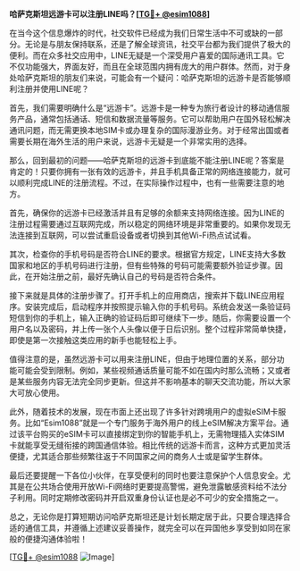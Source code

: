 **哈萨克斯坦远游卡可以注册LINE吗？[[TG💪+ @esim1088](https://t.me/s/esim1088)]**

在当今这个信息爆炸的时代，社交软件已经成为我们日常生活中不可或缺的一部分。无论是与朋友保持联系，还是了解全球资讯，社交平台都为我们提供了极大的便利。而在众多社交应用中，LINE无疑是一个深受用户喜爱的国际通讯工具。它不仅功能强大，界面友好，而且在全球范围内拥有庞大的用户群体。然而，对于身处哈萨克斯坦的朋友们来说，可能会有一个疑问：哈萨克斯坦的远游卡是否能够顺利注册并使用LINE呢？

首先，我们需要明确什么是“远游卡”。远游卡是一种专为旅行者设计的移动通信服务产品，通常包括通话、短信和数据流量等服务。它可以帮助用户在国外轻松解决通讯问题，而无需更换本地SIM卡或办理复杂的国际漫游业务。对于经常出国或者需要长期在海外生活的用户来说，远游卡无疑是一个非常实用的选择。

那么，回到最初的问题——哈萨克斯坦的远游卡到底能不能注册LINE呢？答案是肯定的！只要你拥有一张有效的远游卡，并且手机具备正常的网络连接能力，就可以顺利完成LINE的注册流程。不过，在实际操作过程中，也有一些需要注意的地方。

首先，确保你的远游卡已经激活并且有足够的余额来支持网络连接。因为LINE的注册过程需要通过互联网完成，所以稳定的网络环境是非常重要的。如果你发现无法连接到互联网，可以尝试重启设备或者切换到其他Wi-Fi热点试试看。

其次，检查你的手机号码是否符合LINE的要求。根据官方规定，LINE支持大多数国家和地区的手机号码进行注册，但有些特殊的号码可能需要额外验证步骤。因此，在开始注册之前，最好先确认自己的号码是否符合条件。

接下来就是具体的注册步骤了。打开手机上的应用商店，搜索并下载LINE应用程序。安装完成后，启动程序并按照提示输入你的手机号码。系统会发送一条验证码短信到你的手机上，输入正确的验证码后即可继续下一步。随后，你需要设置一个用户名以及密码，并上传一张个人头像以便于日后识别。整个过程非常简单快捷，即使是第一次接触这类应用的新手也能轻松上手。

值得注意的是，虽然远游卡可以用来注册LINE，但由于地理位置的关系，部分功能可能会受到限制。例如，某些视频通话质量可能不如在国内时那么流畅；又或者是某些服务内容无法完全同步更新。但这并不影响基本的聊天交流功能，所以大家大可放心使用。

此外，随着技术的发展，现在市面上还出现了许多针对跨境用户的虚拟eSIM卡服务。比如“Esim1088”就是一个专门服务于海外用户的线上eSIM解决方案平台。通过该平台购买的eSIM卡可以直接绑定到你的智能手机上，无需物理插入实体SIM卡就能享受无缝衔接的跨国通信体验。相比传统的远游卡而言，这种方式更加灵活便捷，尤其适合那些频繁往返于不同国家之间的商务人士或是留学生群体。

最后还要提醒一下各位小伙伴，在享受便利的同时也要注意保护个人信息安全。尤其是在公共场合使用开放Wi-Fi网络时更要提高警惕，避免泄露敏感资料给不法分子利用。同时定期修改密码并开启双重身份认证也是必不可少的安全措施之一。

总之，无论你是打算短期访问哈萨克斯坦还是计划长期定居于此，只要合理选择合适的通信工具，并遵循上述建议妥善操作，就完全可以在异国他乡享受到如同在家般的便捷沟通体验啦！

[[TG💪+ @esim1088](https://t.me/s/esim1088) ![Image](https://i.postimg.cc/4NQfJmqS/Snipaste-2025-05-13-00-14-12.png)]